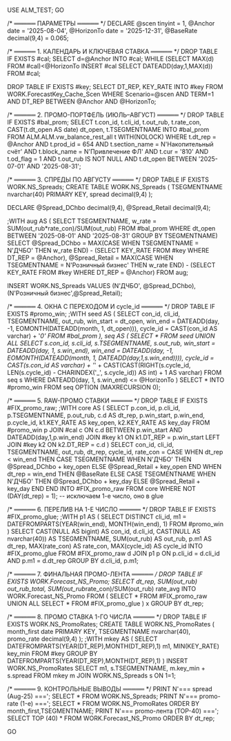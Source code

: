 USE ALM_TEST;
GO

/* ═════ ПАРАМЕТРЫ ═════ */
DECLARE
    @scen      tinyint      = 1,
    @Anchor    date         = '2025-08-04',
    @HorizonTo date         = '2025-12-31',
    @BaseRate  decimal(9,4) = 0.065;

/* ═════ 1. КАЛЕНДАРЬ И КЛЮЧЕВАЯ СТАВКА ═════ */
DROP TABLE IF EXISTS #cal;
SELECT d=@Anchor INTO #cal;
WHILE (SELECT MAX(d) FROM #cal)<@HorizonTo
    INSERT #cal SELECT DATEADD(day,1,MAX(d)) FROM #cal;

DROP TABLE IF EXISTS #key;
SELECT DT_REP, KEY_RATE
INTO   #key
FROM   WORK.ForecastKey_Cache_Scen
WHERE  Scenario=@scen AND TERM=1
  AND  DT_REP BETWEEN @Anchor AND @HorizonTo;

/* ═════ 2. ПРОМО-ПОРТФЕЛЬ (ИЮЛЬ–АВГУСТ) ═════ */
DROP TABLE IF EXISTS #bal_prom;
SELECT t.con_id, t.cli_id, t.out_rub, t.rate_con,
       CAST(t.dt_open AS date) dt_open,
       t.TSEGMENTNAME
INTO   #bal_prom
FROM   ALM.ALM.vw_balance_rest_all t WITH(NOLOCK)
WHERE  t.dt_rep = @Anchor
  AND  t.prod_id = 654
  AND  t.section_name = N'Накопительный счёт'
  AND  t.block_name = N'Привлечение ФЛ'
  AND  t.cur = '810' AND t.od_flag = 1
  AND  t.out_rub IS NOT NULL
  AND  t.dt_open BETWEEN '2025-07-01' AND '2025-08-31';

/* ═════ 3. СПРЕДЫ ПО АВГУСТУ ═════ */
DROP TABLE IF EXISTS WORK.NS_Spreads;
CREATE TABLE WORK.NS_Spreads (
    TSEGMENTNAME nvarchar(40) PRIMARY KEY,
    spread       decimal(9,4)
);

DECLARE @Spread_DChbo  decimal(9,4),
        @Spread_Retail decimal(9,4);

;WITH aug AS (
    SELECT TSEGMENTNAME,
           w_rate = SUM(out_rub*rate_con)/SUM(out_rub)
    FROM   #bal_prom
    WHERE  dt_open BETWEEN '2025-08-01' AND '2025-08-31'
    GROUP  BY TSEGMENTNAME)
SELECT @Spread_DChbo  = MAX(CASE WHEN TSEGMENTNAME = N'ДЧБО'            THEN w_rate END)
                           - (SELECT KEY_RATE FROM #key WHERE DT_REP = @Anchor),
       @Spread_Retail = MAX(CASE WHEN TSEGMENTNAME = N'Розничный бизнес' THEN w_rate END)
                           - (SELECT KEY_RATE FROM #key WHERE DT_REP = @Anchor)
FROM   aug;

INSERT WORK.NS_Spreads VALUES
    (N'ДЧБО',            @Spread_DChbo),
    (N'Розничный бизнес',@Spread_Retail);

/* ═════ 4. ОКНА С ПЕРЕХОДОМ И cycle_id ═════ */
DROP TABLE IF EXISTS #promo_win;
;WITH seed AS (
    SELECT con_id, cli_id, TSEGMENTNAME, out_rub,
           win_start = dt_open,
           win_end   = DATEADD(day, -1, EOMONTH(DATEADD(month, 1, dt_open))),
           cycle_id = CAST(con_id AS varchar) + '_0'
    FROM   #bal_prom
),
seq AS (
    SELECT * FROM seed
    UNION ALL
    SELECT s.con_id, s.cli_id, s.TSEGMENTNAME, s.out_rub,
           win_start = DATEADD(day, 1, s.win_end),
           win_end   = DATEADD(day, -1, EOMONTH(DATEADD(month, 1, DATEADD(day,1,s.win_end)))),
           cycle_id  = CAST(s.con_id AS varchar) + '_' + CAST(CAST(RIGHT(s.cycle_id, LEN(s.cycle_id) - CHARINDEX('_', s.cycle_id)) AS int) + 1 AS varchar)
    FROM   seq s
    WHERE  DATEADD(day, 1, s.win_end) <= @HorizonTo
)
SELECT * INTO #promo_win FROM seq OPTION (MAXRECURSION 0);

/* ═════ 5. RAW-ПРОМО СТАВКИ ═════ */
DROP TABLE IF EXISTS #FIX_promo_raw;
;WITH core AS (
    SELECT p.con_id, p.cli_id, p.TSEGMENTNAME, p.out_rub,
           c.d AS dt_rep,
           p.win_start, p.win_end,
           p.cycle_id,
           k1.KEY_RATE AS key_open,
           k2.KEY_RATE AS key_day
    FROM   #promo_win p
    JOIN   #cal c ON c.d BETWEEN p.win_start AND DATEADD(day,1,p.win_end)
    JOIN   #key k1 ON k1.DT_REP = p.win_start
    LEFT   JOIN #key k2 ON k2.DT_REP = c.d
)
SELECT con_id, cli_id, TSEGMENTNAME, out_rub,
       dt_rep, cycle_id,
       rate_con = CASE
         WHEN dt_rep < win_end THEN
            CASE TSEGMENTNAME
              WHEN N'ДЧБО' THEN @Spread_DChbo + key_open
              ELSE            @Spread_Retail + key_open END
         WHEN dt_rep = win_end THEN @BaseRate
         ELSE
            CASE TSEGMENTNAME
              WHEN N'ДЧБО' THEN @Spread_DChbo + key_day
              ELSE            @Spread_Retail + key_day END
       END
INTO #FIX_promo_raw
FROM core
WHERE NOT (DAY(dt_rep) = 1);  -- исключаем 1-е число, оно в glue

/* ═════ 6. ПЕРЕЛИВ НА 1-Е ЧИСЛО ═════ */
DROP TABLE IF EXISTS #FIX_promo_glue;
;WITH p1 AS (
    SELECT DISTINCT cli_id,
           m1 = DATEFROMPARTS(YEAR(win_end), MONTH(win_end), 1)
    FROM   #promo_win
)
SELECT
    CAST(NULL AS bigint)       AS con_id,
    d.cli_id,
    CAST(NULL AS nvarchar(40)) AS TSEGMENTNAME,
    SUM(out_rub)               AS out_rub,
    p.m1                       AS dt_rep,
    MAX(rate_con)              AS rate_con,
    MAX(cycle_id)              AS cycle_id
INTO #FIX_promo_glue
FROM   #FIX_promo_raw d
JOIN   p1 p ON p.cli_id = d.cli_id AND p.m1 = d.dt_rep
GROUP  BY d.cli_id, p.m1;

/* ═════ 7. ФИНАЛЬНАЯ ПРОМО-ЛЕНТА ═════ */
DROP TABLE IF EXISTS WORK.Forecast_NS_Promo;
SELECT dt_rep,
       SUM(out_rub) out_rub_total,
       SUM(out_rub*rate_con)/SUM(out_rub) rate_avg
INTO   WORK.Forecast_NS_Promo
FROM (
    SELECT * FROM #FIX_promo_raw
    UNION ALL
    SELECT * FROM #FIX_promo_glue
) x
GROUP BY dt_rep;

/* ═════ 8. ПРОМО СТАВКА 1-ГО ЧИСЛА ═════ */
DROP TABLE IF EXISTS WORK.NS_PromoRates;
CREATE TABLE WORK.NS_PromoRates (
  month_first   date PRIMARY KEY,
  TSEGMENTNAME  nvarchar(40),
  promo_rate    decimal(9,4)
);
;WITH mkey AS (
    SELECT DATEFROMPARTS(YEAR(DT_REP),MONTH(DT_REP),1) m1,
           MIN(KEY_RATE) key_min
    FROM   #key
    GROUP  BY DATEFROMPARTS(YEAR(DT_REP),MONTH(DT_REP),1)
)
INSERT WORK.NS_PromoRates
SELECT m1, s.TSEGMENTNAME, m.key_min + s.spread
FROM   mkey m
JOIN   WORK.NS_Spreads s ON 1=1;

/* ═════ 9. КОНТРОЛЬНЫЕ ВЫВОДЫ ═════ */
PRINT N'=== spread (Aug-25) ===';         SELECT * FROM WORK.NS_Spreads;
PRINT N'=== promo-rate (1-е) ===';        SELECT * FROM WORK.NS_PromoRates ORDER BY month_first,TSEGMENTNAME;
PRINT N'=== promo-лента (TOP-40) ===';    SELECT TOP (40) * FROM WORK.Forecast_NS_Promo ORDER BY dt_rep;

GO
